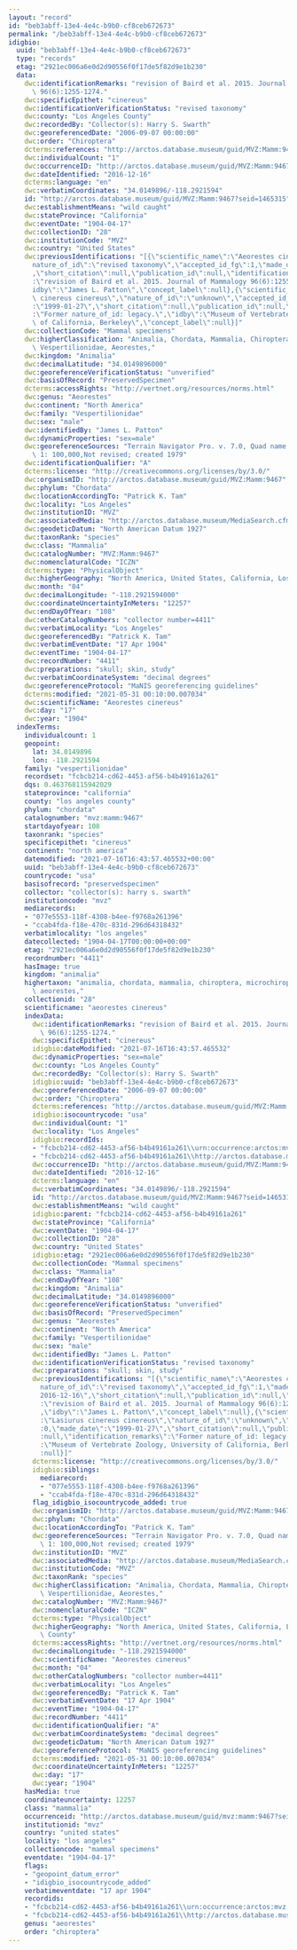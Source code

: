 ```yaml
---
layout: "record"
id: "beb3abff-13e4-4e4c-b9b0-cf8ceb672673"
permalink: "/beb3abff-13e4-4e4c-b9b0-cf8ceb672673"
idigbio:
  uuid: "beb3abff-13e4-4e4c-b9b0-cf8ceb672673"
  type: "records"
  etag: "2921ec006a6e0d2d90556f0f17de5f82d9e1b230"
  data:
    dwc:identificationRemarks: "revision of Baird et al. 2015. Journal of Mammalogy\
      \ 96(6):1255-1274."
    dwc:specificEpithet: "cinereus"
    dwc:identificationVerificationStatus: "revised taxonomy"
    dwc:county: "Los Angeles County"
    dwc:recordedBy: "Collector(s): Harry S. Swarth"
    dwc:georeferencedDate: "2006-09-07 00:00:00"
    dwc:order: "Chiroptera"
    dcterms:references: "http://arctos.database.museum/guid/MVZ:Mamm:9467"
    dwc:individualCount: "1"
    dwc:occurrenceID: "http://arctos.database.museum/guid/MVZ:Mamm:9467?seid=1465315"
    dwc:dateIdentified: "2016-12-16"
    dcterms:language: "en"
    dwc:verbatimCoordinates: "34.0149896/-118.2921594"
    id: "http://arctos.database.museum/guid/MVZ:Mamm:9467?seid=1465315"
    dwc:establishmentMeans: "wild caught"
    dwc:stateProvince: "California"
    dwc:eventDate: "1904-04-17"
    dwc:collectionID: "28"
    dwc:institutionCode: "MVZ"
    dwc:country: "United States"
    dwc:previousIdentifications: "[{\"scientific_name\":\"Aeorestes cinereus\",\"\
      nature_of_id\":\"revised taxonomy\",\"accepted_id_fg\":1,\"made_date\":\"2016-12-16\"\
      ,\"short_citation\":null,\"publication_id\":null,\"identification_remarks\"\
      :\"revision of Baird et al. 2015. Journal of Mammalogy 96(6):1255-1274.\",\"\
      idby\":\"James L. Patton\",\"concept_label\":null},{\"scientific_name\":\"Lasiurus\
      \ cinereus cinereus\",\"nature_of_id\":\"unknown\",\"accepted_id_fg\":0,\"made_date\"\
      :\"1999-01-27\",\"short_citation\":null,\"publication_id\":null,\"identification_remarks\"\
      :\"Former nature_of_id: legacy.\",\"idby\":\"Museum of Vertebrate Zoology, University\
      \ of California, Berkeley\",\"concept_label\":null}]"
    dwc:collectionCode: "Mammal specimens"
    dwc:higherClassification: "Animalia, Chordata, Mammalia, Chiroptera, Microchiroptera,\
      \ Vespertilionidae, Aeorestes,"
    dwc:kingdom: "Animalia"
    dwc:decimalLatitude: "34.0149896000"
    dwc:georeferenceVerificationStatus: "unverified"
    dwc:basisOfRecord: "PreservedSpecimen"
    dcterms:accessRights: "http://vertnet.org/resources/norms.html"
    dwc:genus: "Aeorestes"
    dwc:continent: "North America"
    dwc:family: "Vespertilionidae"
    dwc:sex: "male"
    dwc:identifiedBy: "James L. Patton"
    dwc:dynamicProperties: "sex=male"
    dwc:georeferenceSources: "Terrain Navigator Pro. v. 7.0, Quad name: LOS ANGELES,USGS\
      \ 1: 100,000,Not revised; created 1979"
    dwc:identificationQualifier: "A"
    dcterms:license: "http://creativecommons.org/licenses/by/3.0/"
    dwc:organismID: "http://arctos.database.museum/guid/MVZ:Mamm:9467"
    dwc:phylum: "Chordata"
    dwc:locationAccordingTo: "Patrick K. Tam"
    dwc:locality: "Los Angeles"
    dwc:institutionID: "MVZ"
    dwc:associatedMedia: "http://arctos.database.museum/MediaSearch.cfm?collection_object_id=10000502"
    dwc:geodeticDatum: "North American Datum 1927"
    dwc:taxonRank: "species"
    dwc:class: "Mammalia"
    dwc:catalogNumber: "MVZ:Mamm:9467"
    dwc:nomenclaturalCode: "ICZN"
    dcterms:type: "PhysicalObject"
    dwc:higherGeography: "North America, United States, California, Los Angeles County"
    dwc:month: "04"
    dwc:decimalLongitude: "-118.2921594000"
    dwc:coordinateUncertaintyInMeters: "12257"
    dwc:endDayOfYear: "108"
    dwc:otherCatalogNumbers: "collector number=4411"
    dwc:verbatimLocality: "Los Angeles"
    dwc:georeferencedBy: "Patrick K. Tam"
    dwc:verbatimEventDate: "17 Apr 1904"
    dwc:eventTime: "1904-04-17"
    dwc:recordNumber: "4411"
    dwc:preparations: "skull; skin, study"
    dwc:verbatimCoordinateSystem: "decimal degrees"
    dwc:georeferenceProtocol: "MaNIS georeferencing guidelines"
    dcterms:modified: "2021-05-31 00:10:00.007034"
    dwc:scientificName: "Aeorestes cinereus"
    dwc:day: "17"
    dwc:year: "1904"
  indexTerms:
    individualcount: 1
    geopoint:
      lat: 34.0149896
      lon: -118.2921594
    family: "vespertilionidae"
    recordset: "fcbcb214-cd62-4453-af56-b4b49161a261"
    dqs: 0.463768115942029
    stateprovince: "california"
    county: "los angeles county"
    phylum: "chordata"
    catalognumber: "mvz:mamm:9467"
    startdayofyear: 108
    taxonrank: "species"
    specificepithet: "cinereus"
    continent: "north america"
    datemodified: "2021-07-16T16:43:57.465532+00:00"
    uuid: "beb3abff-13e4-4e4c-b9b0-cf8ceb672673"
    countrycode: "usa"
    basisofrecord: "preservedspecimen"
    collector: "collector(s): harry s. swarth"
    institutioncode: "mvz"
    mediarecords:
    - "077e5553-118f-4308-b4ee-f9768a261396"
    - "ccab4fda-f18e-470c-831d-296d64318432"
    verbatimlocality: "los angeles"
    datecollected: "1904-04-17T00:00:00+00:00"
    etag: "2921ec006a6e0d2d90556f0f17de5f82d9e1b230"
    recordnumber: "4411"
    hasImage: true
    kingdom: "animalia"
    highertaxon: "animalia, chordata, mammalia, chiroptera, microchiroptera, vespertilionidae,\
      \ aeorestes,"
    collectionid: "28"
    scientificname: "aeorestes cinereus"
    indexData:
      dwc:identificationRemarks: "revision of Baird et al. 2015. Journal of Mammalogy\
        \ 96(6):1255-1274."
      dwc:specificEpithet: "cinereus"
      idigbio:dateModified: "2021-07-16T16:43:57.465532"
      dwc:dynamicProperties: "sex=male"
      dwc:county: "Los Angeles County"
      dwc:recordedBy: "Collector(s): Harry S. Swarth"
      idigbio:uuid: "beb3abff-13e4-4e4c-b9b0-cf8ceb672673"
      dwc:georeferencedDate: "2006-09-07 00:00:00"
      dwc:order: "Chiroptera"
      dcterms:references: "http://arctos.database.museum/guid/MVZ:Mamm:9467"
      idigbio:isocountrycode: "usa"
      dwc:individualCount: "1"
      dwc:locality: "Los Angeles"
      idigbio:recordIds:
      - "fcbcb214-cd62-4453-af56-b4b49161a261\\urn:occurrence:arctos:mvz:mamm:9467:1465315"
      - "fcbcb214-cd62-4453-af56-b4b49161a261\\http://arctos.database.museum/guid/mvz:mamm:9467?seid=1465315"
      dwc:occurrenceID: "http://arctos.database.museum/guid/MVZ:Mamm:9467?seid=1465315"
      dwc:dateIdentified: "2016-12-16"
      dcterms:language: "en"
      dwc:verbatimCoordinates: "34.0149896/-118.2921594"
      id: "http://arctos.database.museum/guid/MVZ:Mamm:9467?seid=1465315"
      dwc:establishmentMeans: "wild caught"
      idigbio:parent: "fcbcb214-cd62-4453-af56-b4b49161a261"
      dwc:stateProvince: "California"
      dwc:eventDate: "1904-04-17"
      dwc:collectionID: "28"
      dwc:country: "United States"
      idigbio:etag: "2921ec006a6e0d2d90556f0f17de5f82d9e1b230"
      dwc:collectionCode: "Mammal specimens"
      dwc:class: "Mammalia"
      dwc:endDayOfYear: "108"
      dwc:kingdom: "Animalia"
      dwc:decimalLatitude: "34.0149896000"
      dwc:georeferenceVerificationStatus: "unverified"
      dwc:basisOfRecord: "PreservedSpecimen"
      dwc:genus: "Aeorestes"
      dwc:continent: "North America"
      dwc:family: "Vespertilionidae"
      dwc:sex: "male"
      dwc:identifiedBy: "James L. Patton"
      dwc:identificationVerificationStatus: "revised taxonomy"
      dwc:preparations: "skull; skin, study"
      dwc:previousIdentifications: "[{\"scientific_name\":\"Aeorestes cinereus\",\"\
        nature_of_id\":\"revised taxonomy\",\"accepted_id_fg\":1,\"made_date\":\"\
        2016-12-16\",\"short_citation\":null,\"publication_id\":null,\"identification_remarks\"\
        :\"revision of Baird et al. 2015. Journal of Mammalogy 96(6):1255-1274.\"\
        ,\"idby\":\"James L. Patton\",\"concept_label\":null},{\"scientific_name\"\
        :\"Lasiurus cinereus cinereus\",\"nature_of_id\":\"unknown\",\"accepted_id_fg\"\
        :0,\"made_date\":\"1999-01-27\",\"short_citation\":null,\"publication_id\"\
        :null,\"identification_remarks\":\"Former nature_of_id: legacy.\",\"idby\"\
        :\"Museum of Vertebrate Zoology, University of California, Berkeley\",\"concept_label\"\
        :null}]"
      dcterms:license: "http://creativecommons.org/licenses/by/3.0/"
      idigbio:siblings:
        mediarecord:
        - "077e5553-118f-4308-b4ee-f9768a261396"
        - "ccab4fda-f18e-470c-831d-296d64318432"
      flag_idigbio_isocountrycode_added: true
      dwc:organismID: "http://arctos.database.museum/guid/MVZ:Mamm:9467"
      dwc:phylum: "Chordata"
      dwc:locationAccordingTo: "Patrick K. Tam"
      dwc:georeferenceSources: "Terrain Navigator Pro. v. 7.0, Quad name: LOS ANGELES,USGS\
        \ 1: 100,000,Not revised; created 1979"
      dwc:institutionID: "MVZ"
      dwc:associatedMedia: "http://arctos.database.museum/MediaSearch.cfm?collection_object_id=10000502"
      dwc:institutionCode: "MVZ"
      dwc:taxonRank: "species"
      dwc:higherClassification: "Animalia, Chordata, Mammalia, Chiroptera, Microchiroptera,\
        \ Vespertilionidae, Aeorestes,"
      dwc:catalogNumber: "MVZ:Mamm:9467"
      dwc:nomenclaturalCode: "ICZN"
      dcterms:type: "PhysicalObject"
      dwc:higherGeography: "North America, United States, California, Los Angeles\
        \ County"
      dcterms:accessRights: "http://vertnet.org/resources/norms.html"
      dwc:decimalLongitude: "-118.2921594000"
      dwc:scientificName: "Aeorestes cinereus"
      dwc:month: "04"
      dwc:otherCatalogNumbers: "collector number=4411"
      dwc:verbatimLocality: "Los Angeles"
      dwc:georeferencedBy: "Patrick K. Tam"
      dwc:verbatimEventDate: "17 Apr 1904"
      dwc:eventTime: "1904-04-17"
      dwc:recordNumber: "4411"
      dwc:identificationQualifier: "A"
      dwc:verbatimCoordinateSystem: "decimal degrees"
      dwc:geodeticDatum: "North American Datum 1927"
      dwc:georeferenceProtocol: "MaNIS georeferencing guidelines"
      dcterms:modified: "2021-05-31 00:10:00.007034"
      dwc:coordinateUncertaintyInMeters: "12257"
      dwc:day: "17"
      dwc:year: "1904"
    hasMedia: true
    coordinateuncertainty: 12257
    class: "mammalia"
    occurrenceid: "http://arctos.database.museum/guid/mvz:mamm:9467?seid=1465315"
    institutionid: "mvz"
    country: "united states"
    locality: "los angeles"
    collectioncode: "mammal specimens"
    eventdate: "1904-04-17"
    flags:
    - "geopoint_datum_error"
    - "idigbio_isocountrycode_added"
    verbatimeventdate: "17 apr 1904"
    recordids:
    - "fcbcb214-cd62-4453-af56-b4b49161a261\\urn:occurrence:arctos:mvz:mamm:9467:1465315"
    - "fcbcb214-cd62-4453-af56-b4b49161a261\\http://arctos.database.museum/guid/mvz:mamm:9467?seid=1465315"
    genus: "aeorestes"
    order: "chiroptera"
---
```

